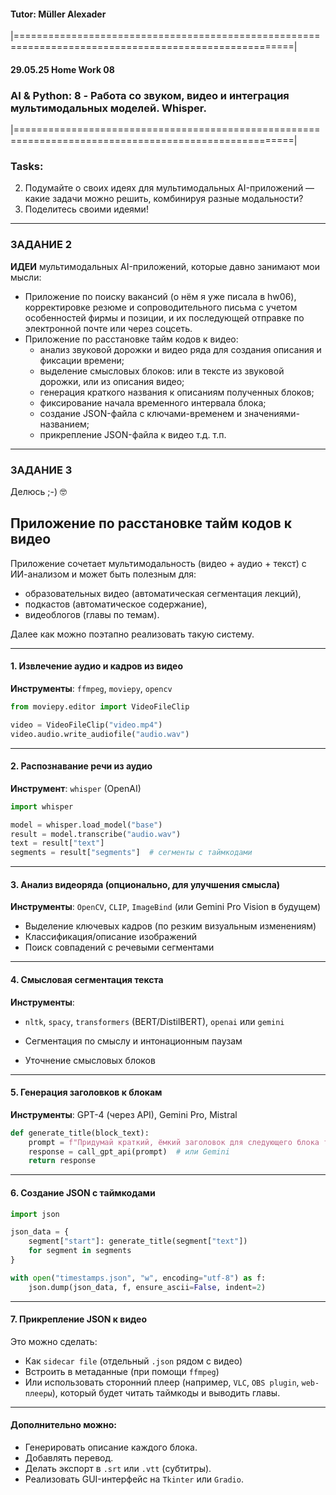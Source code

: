#### Tutor: Müller Alexader  
|======================================================================================================|    
####  29.05.25  Home Work 08
###  AI  &  Python: 8 - Работа со звуком, видео и интеграция мультимодальных моделей. Whisper. 
|======================================================================================================|    


### Tasks:  
2. Подумайте о своих идеях для мультимодальных AI-приложений — какие задачи можно решить,
комбинируя разные модальности?  
3. Поделитесь своими идеями!

---
### **ЗАДАНИЕ 2**  

**ИДЕИ** мультимодальных AI-приложений, которые давно занимают мои мысли:  
- Приложение по поиску вакансий (о нём я уже писала в hw06), корректировке резюме и сопроводительного письма с учетом особенностей фирмы и 
   позиции, и их последующей отправке по электронной почте или через соцсеть.
- Приложение по расстановке тайм кодов к видео:  
  - анализ звуковой дорожки и видео ряда для создания описания и фиксации времени;
  - выделение смысловых блоков: или в тексте из звуковой дорожки, или из описания видео;
  - генерация краткого названия к описаниям полученных блоков;
  - фиксирование начала временного интервала блока;
  - создание JSON-файла с ключами-временем и значениями-названием;
  - прикрепление JSON-файла к видео т.д. т.п.
---
### **ЗАДАНИЕ 3**  

Делюсь ;-) 🤓

## **Приложение по расстановке тайм кодов к видео** 

Приложение сочетает мультимодальность (видео + аудио + текст) с ИИ-анализом и может быть полезным для:

* образовательных видео (автоматическая сегментация лекций),
* подкастов (автоматическое содержание),
* видеоблогов (главы по темам).

Далее как можно поэтапно реализовать такую систему.

---

#### 1. **Извлечение аудио и кадров из видео**

**Инструменты**: `ffmpeg`, `moviepy`, `opencv`

```python
from moviepy.editor import VideoFileClip

video = VideoFileClip("video.mp4")
video.audio.write_audiofile("audio.wav")
```

---

#### 2. **Распознавание речи из аудио**

**Инструмент**: `whisper` (OpenAI)

```python
import whisper

model = whisper.load_model("base")
result = model.transcribe("audio.wav")
text = result["text"]
segments = result["segments"]  # сегменты с таймкодами
```

---

#### 3. **Анализ видеоряда (опционально, для улучшения смысла)**

**Инструменты**: `OpenCV`, `CLIP`, `ImageBind` (или Gemini Pro Vision в будущем)

* Выделение ключевых кадров (по резким визуальным изменениям)
* Классификация/описание изображений
* Поиск совпадений с речевыми сегментами

---

#### 4. **Смысловая сегментация текста**

**Инструменты**:

* `nltk`, `spacy`, `transformers` (BERT/DistilBERT), `openai` или `gemini`

* Сегментация по смыслу и интонационным паузам

* Уточнение смысловых блоков

---

#### 5. **Генерация заголовков к блокам**

**Инструменты**: GPT-4 (через API), Gemini Pro, Mistral

```python
def generate_title(block_text):
    prompt = f"Придумай краткий, ёмкий заголовок для следующего блока текста:\n{block_text}"
    response = call_gpt_api(prompt)  # или Gemini
    return response
```

---

#### 6. **Создание JSON с таймкодами**

```python
import json

json_data = {
    segment["start"]: generate_title(segment["text"])
    for segment in segments
}

with open("timestamps.json", "w", encoding="utf-8") as f:
    json.dump(json_data, f, ensure_ascii=False, indent=2)
```

---

#### 7. **Прикрепление JSON к видео**

Это можно сделать:

* Как `sidecar file` (отдельный `.json` рядом с видео)
* Встроить в метаданные (при помощи `ffmpeg`)
* Или использовать сторонний плеер (например, `VLC`, `OBS plugin`, `web-плееры`), который будет читать таймкоды и выводить главы.

---

#### Дополнительно можно:

* Генерировать описание каждого блока.
* Добавлять перевод.
* Делать экспорт в `.srt` или `.vtt` (субтитры).
* Реализовать GUI-интерфейс на `Tkinter` или `Gradio`.

